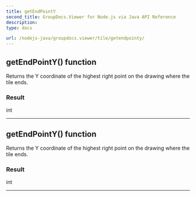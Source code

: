 ```yaml
---
title: getEndPointY
second_title: GroupDocs.Viewer for Node.js via Java API Reference
description: 
type: docs

url: /nodejs-java/groupdocs.viewer/tile/getendpointy/
---
```


## getEndPointY()  function

 Returns the Y coordinate of the highest right point on the drawing where the tile ends.
 

### Result
int


---


## getEndPointY()  function

 Returns the Y coordinate of the highest right point on the drawing where the tile ends.
 

### Result
int


---


